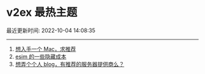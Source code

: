 # v2ex 最热主题

最近更新时间: 2022-10-04 14:08:35

--- 
1. [想入手一个 Mac，求推荐](https://www.v2ex.com/t/884562) 
2. [esim 的一些隐藏成本](https://www.v2ex.com/t/884574) 
3. [想弄个个人 blog，有推荐的服务器提供商么？](https://www.v2ex.com/t/884582) 
